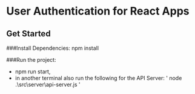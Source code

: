 # User Authentication for React Apps
## Get Started

###Install Dependencies: 
npm install

###Run the project: 
- npm run start,
- in another terminal also run the following for the API Server: ' node .\src\server\api-server.js '
